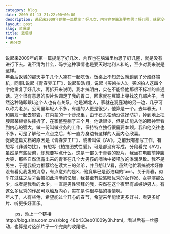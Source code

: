 ```yaml
---
category: blog
date: 2009-01-13 21:22:00+00:00
description: 说起来2009年的第一篇提笔了好几次，内容也在脑海里构思了好几圈，就是没有进行下
layout: post
slug: 蓝珊瑚
title: 蓝珊瑚
tags:
- 未分类
---
```


说起来2009年的第一篇提笔了好几次，内容也在脑海里构思了好几圈，就是没有进行下去。说不清为什么，码字这种事情也是要天时地利人和的，至少对我来说是这样。  
年会后返城的那天中午几个人凑在一起吃饭。饭桌上不知怎么就谈到了分歧终端机，同事L说起《青春梦工厂》，说起彭浩翔，说起《买凶拍人》。买凶拍人这四个字他重复了好几次，再拆开来说明，我才搞明白，实在不能怪他那很不标准的普通话。这个很有意思的影片名调足了我的胃口，回家就在豆瓣上寻找这几部片子，当然这种随即跟L这个人也有点关系。他是湖北人，家就在洞庭湖的另一边，几乎可以称为老乡。公司里年轻人不多，有趣的人更是很少，他算是一个。去年春天，L和朋友一起去攀岩，在内蒙的一个沙漠里，由于石头松动没做好防护，掉到地上把腰部某根骨头摔折了，在家整整躺了三个月。他话很少，但是却能从他的眼神里看到内心的强大，做一份叫做业务的工作，保持特立独行很需要本领。我和他交往也不多，可是了解他一点点之后，却一直为身边有这样的人而内心欣喜。  
促成这篇文档的原因是《青春梦工厂》，或者叫做《AV》。之前我有想写工作，有想写《非诚勿扰》，有想写《柏拉图式性爱》，可是都没有写成，分段看完《AV》，虽然是有些疲倦，却想要写点什么。这是一部关于青春的影片，我坐在电脑前捧腹大笑，那些自然流露出来的青春在几个大男孩的嘀咕中被释放的淋漓尽致。我不是男生，于是我极力推荐给在读大三的弟弟，并且想让V看，虽然他忙着搞战术好像没有看见我发的消息，有点意外的是X，他竟早已是彭浩翔的fans。关于青春，似乎在过往之后才会被如此清晰的忆起，我甚至有些感叹优秀的女作家、女导演那么少，或者是我看的太少。一直是男性崇拜的我，突然在这个夜里有点嫉妒男人。有这么多优秀的作品可以触及内心，实在是件很幸福的事情啊。  
年末了，人有些倦，希望能过个开心的春节，希望来年能读更多好书、看更多好片、听更多好音乐。  
  
        ps，添上一个链接http://blog.sina.com.cn/s/blog_48b433eb01009y3h.html，看过后有一丝感动，也算是对这部片子一个完美的收尾吧。
